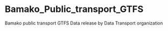 # Bamako_Public_transport_GTFS
Bamako public transport GTFS Data release by Data Transport organization
